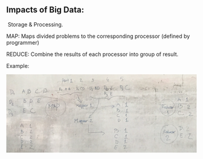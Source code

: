 ## Impacts of Big Data:

​	Storage & Processing.







MAP: Maps divided problems to the corresponding processor (defined by programmer)

REDUCE: Combine the results of each processor into group of result.



Example:

![image-20200617114350082](Impacts%20of%20BigData.assets/image-20200617114350082.png)

